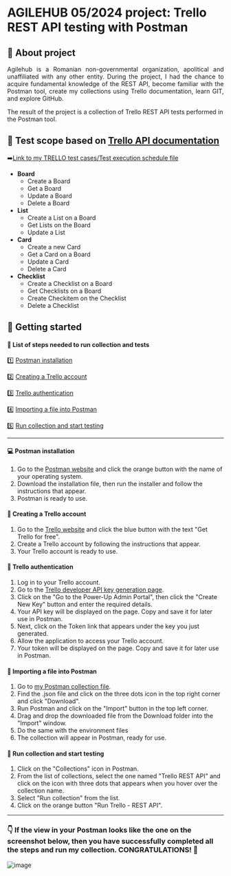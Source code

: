 # AGILEHUB 05/2024 project: Trello REST API testing with Postman

## :star2: About project

<p align="justify">Agilehub is a Romanian non-governmental organization, apolitical and unaffiliated with any other entity. During the project, I had the chance to acquire fundamental knowledge of the REST API, become familiar with the Postman tool, create my collections using Trello documentation, learn GIT, and explore GitHub.

The result of the project is a collection of Trello REST API tests performed in the Postman tool.</p>

## :mag_right: Test scope based on [Trello API documentation](https://developer.atlassian.com/cloud/trello/rest/api-group-actions/)
➡️[Link to my TRELLO test cases/Test execution schedule file](https://docs.google.com/spreadsheets/d/1AHsX-jEzcNJ04PBUllaaP32m8lPaab9j/edit?usp=drive_link&ouid=101099971300589548082&rtpof=true&sd=true)

- **Board**
  - Create a Board
  - Get a Board
  - Update a Board
  - Delete a Board
- **List**
  - Create a List on a Board
  - Get Lists on the Board
  - Update a List
- **Card**
  - Create a new Card
  - Get a Card on a Board
  - Update a Card
  - Delete a Card
- **Checklist**
  - Create a Checklist on a Board
  - Get Checklists on a Board
  - Create Checkitem on the Checklist
  - Delete a Checklist
  
## :rocket: Getting started

#### :pushpin: List of steps needed to run collection and tests

:one: [Postman installation](#one)

:two: [Creating a Trello account](#two)

:three: [Trello authentication](#three)

:four: [Importing a file into Postman](#four)

:five: [Run collection and start testing](#five)

------

#### <a name="one">:computer: Postman installation</a>

1. Go to the [Postman website](https://www.postman.com/downloads/) and click the orange button with the name of your operating system.
2. Download the installation file, then run the installer and follow the instructions that appear.
3. Postman is ready to use.
    
#### <a name="two">:date: Creating a Trello account</a>

1. Go to the [Trello website](https://trello.com/) and click the blue button with the text "Get Trello for free".
2. Create a Trello account by following the instructions that appear.
3. Your Trello account is ready to use.

#### <a name="three">:key: Trello authentication</a>

1. Log in to your Trello account.
2. Go to the [Trello developer API key generation page](https://trello.com/app-key).
3. Click on the "Go to the Power-Up Admin Portal", then click the "Create New Key" button and enter the required details.
4. Your API key will be displayed on the page. Copy and save it for later use in Postman.
5. Next, click on the Token link that appears under the key you just generated.
6. Allow the application to access your Trello account.
7. Your token will be displayed on the page. Copy and save it for later use in Postman.

#### <a name="four">:open_file_folder: Importing a file into Postman</a>

1. Go to [my Postman collection file](https://drive.google.com/drive/folders/1IaCE5_1Jbi8jKv5Ac9rz66SspUXm8YOf?usp=drive_link).
2. Find the .json file and click on the three dots icon in the top right corner and click "Download".
3. Run Postman and click on the "Import" button in the top left corner.
4. Drag and drop the downloaded file from the Download folder into the "Import" window.
5. Do the same with the environment files
6. The collection will appear in Postman, ready for use.   

#### <a name="five">:runner: Run collection and start testing</a>

1. Click on the "Collections" icon in Postman.
2. From the list of collections, select the one named "Trello REST API" and click on the icon with three dots that appears when you hover over the collection name.
3. Select "Run collection" from the list.
4. Click on the orange button "Run Trello - REST API".

--------
### :point_down: If the view in your Postman looks like the one on the screenshot below, then you have successfully completed all the steps and run my collection. CONGRATULATIONS! :clap:

![image](https://github.com/denispatric/denispatric/assets/83760732/14240dd6-30d0-45d9-9cd0-4e43088ca21d)

